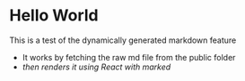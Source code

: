 # Hello World
This is a test of the dynamically generated markdown feature
- It works by fetching the raw md file from the public folder
- *then renders it using React with marked*